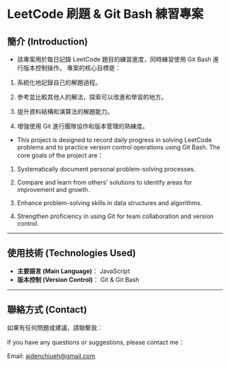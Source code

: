 ﻿# LeetCode 刷題 & Git Bash 練習專案 

## 簡介 (Introduction)
- 該專案用於每日記錄 LeetCode 題目的練習進度，同時練習使用 Git Bash 進行版本控制操作。
專案的核心目標是：

1. 系統化地記錄自己的解題過程。

2. 參考並比較其他人的解法，探索可以改進和學習的地方。

3. 提升資料結構和演算法的解題能力。

4. 增強使用 Git 進行團隊協作和版本管理的熟練度。

- This project is designed to record daily progress in solving LeetCode problems and to practice version control operations using Git Bash.
The core goals of the project are：

1. Systematically document personal problem-solving processes.

2. Compare and learn from others' solutions to identify areas for improvement and growth.

3. Enhance problem-solving skills in data structures and algorithms.

4. Strengthen proficiency in using Git for team collaboration and version control.
   
---

## 使用技術 (Technologies Used)
- **主要語言 (Main Language)**： JavaScript
- **版本控制 (Version Control)**： Git & Git Bash

---

## 聯絡方式 (Contact)

如果有任何問題或建議，請聯繫我：

If you have any questions or suggestions, please contact me：

Email: aidenchiueh@gmail.com
